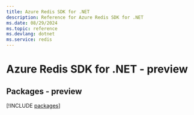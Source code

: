 ```yaml
---
title: Azure Redis SDK for .NET
description: Reference for Azure Redis SDK for .NET
ms.date: 08/29/2024
ms.topic: reference
ms.devlang: dotnet
ms.service: redis
---
```

# Azure Redis SDK for .NET - preview
## Packages - preview
[!INCLUDE [packages](redis-index.md)]